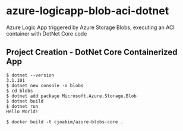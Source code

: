 # azure-logicapp-blob-aci-dotnet

Azure Logic App triggered by Azure Storage Blobs, executing an ACI container with DotNet Core code

## Project Creation - DotNet Core Containerized App

```
$ dotnet --version
3.1.101
$ dotnet new console -o blobs
$ cd blobs
$ dotnet add package Microsoft.Azure.Storage.Blob
$ dotnet build
$ dotnet run
Hello World!
```

```
$ docker build -t cjoakim/azure-blobs-core .
```
